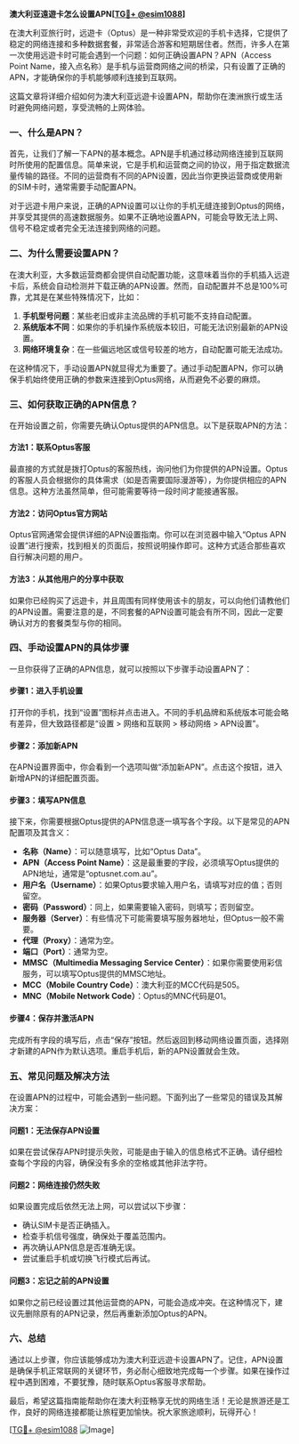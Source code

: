 **澳大利亚遠遊卡怎么设置APN[[TG💪+ @esim1088](https://t.me/s/esim1088)]**

在澳大利亚旅行时，远遊卡（Optus）是一种非常受欢迎的手机卡选择，它提供了稳定的网络连接和多种数据套餐，非常适合游客和短期居住者。然而，许多人在第一次使用远遊卡时可能会遇到一个问题：如何正确设置APN？APN（Access Point Name，接入点名称）是手机与运营商网络之间的桥梁，只有设置了正确的APN，才能确保你的手机能够顺利连接到互联网。

这篇文章将详细介绍如何为澳大利亚远遊卡设置APN，帮助你在澳洲旅行或生活时避免网络问题，享受流畅的上网体验。

### 一、什么是APN？

首先，让我们了解一下APN的基本概念。APN是手机通过移动网络连接到互联网时所使用的配置信息。简单来说，它是手机和运营商之间的协议，用于指定数据流量传输的路径。不同的运营商有不同的APN设置，因此当你更换运营商或使用新的SIM卡时，通常需要手动配置APN。

对于远遊卡用户来说，正确的APN设置可以让你的手机无缝连接到Optus的网络，并享受其提供的高速数据服务。如果不正确地设置APN，可能会导致无法上网、信号不稳定或者完全无法连接到网络的问题。

### 二、为什么需要设置APN？

在澳大利亚，大多数运营商都会提供自动配置功能，这意味着当你的手机插入远遊卡后，系统会自动检测并下载正确的APN设置。然而，自动配置并不总是100%可靠，尤其是在某些特殊情况下，比如：

1. **手机型号问题**：某些老旧或非主流品牌的手机可能不支持自动配置。
2. **系统版本不同**：如果你的手机操作系统版本较旧，可能无法识别最新的APN设置。
3. **网络环境复杂**：在一些偏远地区或信号较差的地方，自动配置可能无法成功。

在这种情况下，手动设置APN就显得尤为重要了。通过手动配置APN，你可以确保手机始终使用正确的参数来连接到Optus网络，从而避免不必要的麻烦。

### 三、如何获取正确的APN信息？

在开始设置之前，你需要先确认Optus提供的APN信息。以下是获取APN的方法：

#### 方法1：联系Optus客服

最直接的方式就是拨打Optus的客服热线，询问他们为你提供的APN设置。Optus的客服人员会根据你的具体需求（如是否需要国际漫游等），为你提供相应的APN信息。这种方法虽然简单，但可能需要等待一段时间才能接通客服。

#### 方法2：访问Optus官方网站

Optus官网通常会提供详细的APN设置指南。你可以在浏览器中输入“Optus APN设置”进行搜索，找到相关的页面后，按照说明操作即可。这种方式适合那些喜欢自行解决问题的用户。

#### 方法3：从其他用户的分享中获取

如果你已经购买了远遊卡，并且周围有同样使用该卡的朋友，可以向他们请教他们的APN设置。需要注意的是，不同套餐的APN设置可能会有所不同，因此一定要确认对方的套餐类型与你的相同。

### 四、手动设置APN的具体步骤

一旦你获得了正确的APN信息，就可以按照以下步骤手动设置APN了：

#### 步骤1：进入手机设置

打开你的手机，找到“设置”图标并点击进入。不同的手机品牌和系统版本可能会略有差异，但大致路径都是“设置 > 网络和互联网 > 移动网络 > APN设置”。

#### 步骤2：添加新APN

在APN设置界面中，你会看到一个选项叫做“添加新APN”。点击这个按钮，进入新增APN的详细配置页面。

#### 步骤3：填写APN信息

接下来，你需要根据Optus提供的APN信息逐一填写各个字段。以下是常见的APN配置项及其含义：

- **名称（Name）**：可以随意填写，比如“Optus Data”。
- **APN（Access Point Name）**：这是最重要的字段，必须填写Optus提供的APN地址，通常是“optusnet.com.au”。
- **用户名（Username）**：如果Optus要求输入用户名，请填写对应的值；否则留空。
- **密码（Password）**：同上，如果需要输入密码，则填写；否则留空。
- **服务器（Server）**：有些情况下可能需要填写服务器地址，但Optus一般不需要。
- **代理（Proxy）**：通常为空。
- **端口（Port）**：通常为空。
- **MMSC（Multimedia Messaging Service Center）**：如果你需要使用彩信服务，可以填写Optus提供的MMSC地址。
- **MCC（Mobile Country Code）**：澳大利亚的MCC代码是505。
- **MNC（Mobile Network Code）**：Optus的MNC代码是01。

#### 步骤4：保存并激活APN

完成所有字段的填写后，点击“保存”按钮。然后返回到移动网络设置页面，选择刚才新建的APN作为默认选项。重启手机后，新的APN设置就会生效。

### 五、常见问题及解决方法

在设置APN的过程中，可能会遇到一些问题。下面列出了一些常见的错误及其解决方案：

#### 问题1：无法保存APN设置

如果在尝试保存APN时提示失败，可能是由于输入的信息格式不正确。请仔细检查每个字段的内容，确保没有多余的空格或其他非法字符。

#### 问题2：网络连接仍然失败

如果设置完成后依然无法上网，可以尝试以下步骤：
- 确认SIM卡是否正确插入。
- 检查手机信号强度，确保处于覆盖范围内。
- 再次确认APN信息是否准确无误。
- 尝试重启手机或切换飞行模式后再试。

#### 问题3：忘记之前的APN设置

如果你之前已经设置过其他运营商的APN，可能会造成冲突。在这种情况下，建议先删除原有的APN记录，然后再重新添加Optus的APN。

### 六、总结

通过以上步骤，你应该能够成功为澳大利亚远遊卡设置APN了。记住，APN设置是确保手机正常联网的关键环节，务必耐心细致地完成每一个步骤。如果在操作过程中遇到困难，不要犹豫，随时联系Optus客服寻求帮助。

最后，希望这篇指南能帮助你在澳大利亚畅享无忧的网络生活！无论是旅游还是工作，良好的网络连接都能让旅程更加愉快。祝大家旅途顺利，玩得开心！

[[TG💪+ @esim1088](https://t.me/s/esim1088) ![Image](https://i.postimg.cc/4NQfJmqS/Snipaste-2025-05-13-00-14-12.png)]